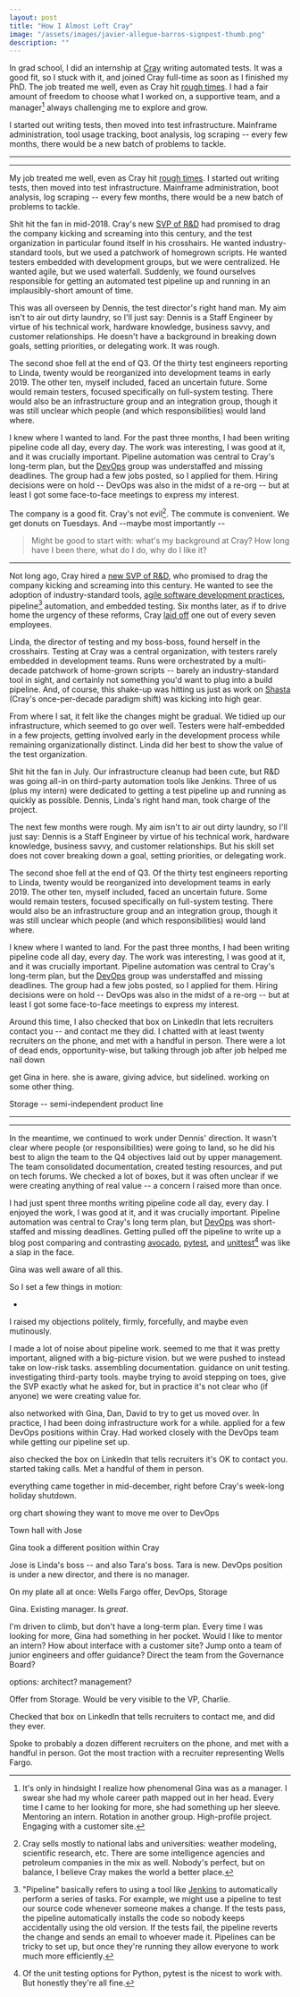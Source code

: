 ```yaml
---
layout: post
title: "How I Almost Left Cray"
image: "/assets/images/javier-allegue-barros-signpost-thumb.png"
description: ""
---
```


In grad school, I did an internship at [Cray](http://www.cray.com) writing automated tests. It was a good fit, so I stuck with it, and joined Cray full-time as soon as I finished my PhD. The job treated me well, even as Cray hit [rough times](http://www.startribune.com/cray-to-idle-190-workers-about-14-percent-of-its-staff/435452993/). I had a fair amount of freedom to choose what I worked on, a supportive team, and a manager[^4] always challenging me to explore and grow.

[^4]: It's only in hindsight I realize how phenomenal Gina was as a manager. I swear she had my whole career path mapped out in her head. Every time I came to her looking for more, she had something up her sleeve. Mentoring an intern. Rotation in another group. High-profile project. Engaging with a customer site.

I started out writing tests, then moved into test infrastructure. Mainframe administration, tool usage tracking, boot analysis, log scraping -- every few months, there would be a new batch of problems to tackle. 





---

---










My job treated me well, even as Cray hit [rough times](http://www.startribune.com/cray-to-idle-190-workers-about-14-percent-of-its-staff/435452993/). I started out writing tests, then moved into test infrastructure. Mainframe administration, boot analysis, log scraping -- every few months, there would be a new batch of problems to tackle. 

Shit hit the fan in mid-2018. Cray's new [SVP of R&D](https://www.hpcwire.com/2017/01/26/stathis-papaefstathiou-takes-rd-reins-cray/) had promised to drag the company kicking and screaming into this century, and the test organization in particular found itself in his crosshairs. He wanted industry-standard tools, but we used a patchwork of homegrown scripts. He wanted testers embedded with development groups, but we were centralized. He wanted agile, but we used waterfall. Suddenly, we found ourselves responsible for getting an automated test pipeline up and running in an implausibly-short amount of time.

This was all overseen by Dennis, the test director's right hand man. My aim isn't to air out dirty laundry, so I'll just say: Dennis is a Staff Engineer by virtue of his technical work, hardware knowledge, business savvy, and customer relationships. He doesn't have a background in breaking down goals, setting priorities, or delegating work. It was rough.









The second shoe fell at the end of Q3. Of the thirty test engineers reporting to Linda, twenty would be reorganized into development teams in early 2019. The other ten, myself included, faced an uncertain future. Some would remain testers, focused specifically on full-system testing. There would also be an infrastructure group and an integration group, though it was still unclear which people (and which responsibilities) would land where.

I knew where I wanted to land. For the past three months, I had been writing pipeline code all day, every day. The work was interesting, I was good at it, and it was crucially important. Pipeline automation was central to Cray's long-term plan, but the [DevOps](https://blog.gruntwork.io/5-lessons-learned-from-writing-over-300-000-lines-of-infrastructure-code-36ba7fadeac1) group was understaffed and missing deadlines. The group had a few jobs posted, so I applied for them. Hiring decisions were on hold -- DevOps was also in the midst of a re-org -- but at least I got some face-to-face meetings to express my interest.













The company is a good fit. Cray's not evil[^3]. The commute is convenient. We get donuts on Tuesdays. And --maybe most importantly --

[^3]: Cray sells mostly to national labs and universities: weather modeling, scientific research, etc. There are some intelligence agencies and petroleum companies in the mix as well. Nobody's perfect, but on balance, I believe Cray makes the world a better place.  

> Might be good to start with: what's my background at Cray? How long have I been there, what do I do, why do I like it?

---

Not long ago, Cray hired a [new SVP of R&D](https://www.hpcwire.com/2017/01/26/stathis-papaefstathiou-takes-rd-reins-cray/), who promised to drag the company kicking and screaming into this century. He wanted to see the adoption of industry-standard tools, [agile software development practices](https://en.wikipedia.org/wiki/Agile_software_development), pipeline[^1] automation, and embedded testing. Six months later, as if to drive home the urgency of these reforms, Cray [laid off](http://www.startribune.com/cray-to-idle-190-workers-about-14-percent-of-its-staff/435452993/) one out of every seven employees.

[^1]: "Pipeline" basically refers to using a tool like [Jenkins](https://en.wikipedia.org/wiki/Jenkins_(software)) to automatically perform a series of tasks. For example, we might use a pipeline to test our source code whenever someone makes a change. If the tests pass, the pipeline automatically installs the code so nobody keeps accidentally using the old version. If the tests fail, the pipeline reverts the change and sends an email to whoever made it. Pipelines can be tricky to set up, but once they're running they allow everyone to work much more efficiently.

Linda, the director of testing and my boss-boss, found herself in the crosshairs. Testing at Cray was a central organization, with testers rarely embedded in development teams. Runs were orchestrated by a multi-decade patchwork of home-grown scripts -- barely an industry-standard tool in sight, and certainly not something you'd want to plug into a build pipeline. And, of course, this shake-up was hitting us just as work on [Shasta](https://www.hpcwire.com/2018/10/30/cray-unveils-shasta-lands-nersc-9-contract/) (Cray's once-per-decade paradigm shift) was kicking into high gear.

From where I sat, it felt like the changes might be gradual. We tidied up our infrastructure, which seemed to go over well. Testers were half-embedded in a few projects, getting involved early in the development process while remaining organizationally distinct. Linda did her best to show the value of the test organization.

Shit hit the fan in July. Our infrastructure cleanup had been cute, but R&D was going all-in on third-party automation tools like Jenkins. Three of us (plus my intern) were dedicated to getting a test pipeline up and running as quickly as possible. Dennis, Linda's right hand man, took charge of the project.

The next few months were rough. My aim isn't to air out dirty laundry, so I'll just say: Dennis is a Staff Engineer by virtue of his technical work, hardware knowledge, business savvy, and customer relationships. But his skill set does not cover breaking down a goal, setting priorities, or delegating work.

The second shoe fell at the end of Q3. Of the thirty test engineers reporting to Linda, twenty would be reorganized into development teams in early 2019. The other ten, myself included, faced an uncertain future. Some would remain testers, focused specifically on full-system testing. There would also be an infrastructure group and an integration group, though it was still unclear which people (and which responsibilities) would land where.

I knew where I wanted to land. For the past three months, I had been writing pipeline code all day, every day. The work was interesting, I was good at it, and it was crucially important. Pipeline automation was central to Cray's long-term plan, but the [DevOps](https://blog.gruntwork.io/5-lessons-learned-from-writing-over-300-000-lines-of-infrastructure-code-36ba7fadeac1) group was understaffed and missing deadlines. The group had a few jobs posted, so I applied for them. Hiring decisions were on hold -- DevOps was also in the midst of a re-org -- but at least I got some face-to-face meetings to express my interest.

Around this time, I also checked that box on LinkedIn that lets recruiters contact you -- and contact me they did. I chatted with at least twenty recruiters on the phone, and met with a handful in person. There were a lot of dead ends, opportunity-wise, but talking through job after job helped me nail down


get Gina in here. she is aware, giving advice, but sidelined. working on some other thing.

Storage -- semi-independent product line






---

---


In the meantime, we continued to work under Dennis' direction. It wasn't clear where people (or responsibilities) were going to land, so he did his best to align the team to the Q4 objectives laid out by upper management. The team consolidated documentation, created testing resources, and put on tech forums. We checked a lot of boxes, but it was often unclear if we were creating anything of real value -- a concern I raised more than once.

I had just spent three months writing pipeline code all day, every day. I enjoyed the work, I was good at it, and it was crucially important. Pipeline automation was central to Cray's long term plan, but [DevOps](https://blog.gruntwork.io/5-lessons-learned-from-writing-over-300-000-lines-of-infrastructure-code-36ba7fadeac1) was short-staffed and missing deadlines. Getting pulled off the pipeline to write up a blog post comparing and contrasting [avocado](https://avocado-framework.github.io/), [pytest](https://docs.pytest.org/en/latest/), and [unittest](https://docs.python.org/3/library/unittest.html)[^2] was like a slap in the face.

[^2]: Of the unit testing options for Python, pytest is the nicest to work with. But honestly they're all fine.





Gina was well aware of all this.





So I set a few things in motion:

-









I raised my objections politely, firmly, forcefully, and maybe even mutinously.






I made a lot of noise about pipeline work. seemed to me that it was pretty important, aligned with a big-picture vision. but we were pushed to instead take on low-risk tasks. assembling documentation. guidance on unit testing. investigating third-party tools. maybe trying to avoid stepping on toes, give the SVP exactly what he asked for, but in practice it's not clear who (if anyone) we were creating value for.


also networked with Gina, Dan, David to try to get us moved over.
In practice, I had been doing infrastructure work for a while. applied for a few DevOps positions within Cray. Had worked closely with the DevOps team while getting our pipeline set up.



also checked the box on LinkedIn that tells recruiters it's OK to contact you. started taking calls. Met a handful of them in person.




everything came together in mid-december, right before Cray's week-long holiday shutdown.

org chart showing they want to move me over to DevOps

Town hall with Jose

Gina took a different position within Cray

Jose is Linda's boss -- and also Tara's boss. Tara is new. DevOps position is under a new director, and there is no manager.


On my plate all at once: Wells Fargo offer, DevOps, Storage






Gina. Existing manager. Is *great*.

I'm driven to climb, but don't have a long-term plan. Every time I was looking for more, Gina had something in her pocket. Would I like to mentor an intern? How about interface with a customer site? Jump onto a team of junior engineers and offer guidance? Direct the team from the Governance Board?

options: architect? management?

Offer from Storage. Would be very visible to the VP, Charlie.



Checked that box on LinkedIn that tells recruiters to contact me, and did they ever.

Spoke to probably a dozen different recruiters on the phone, and met with a handful in person. Got the most traction with a recruiter representing Wells Fargo.
